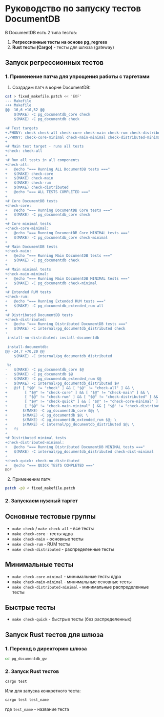 # Руководство по запуску тестов DocumentDB

В DocumentDB есть 2 типа тестов:

1. **Регрессионные тесты на основе pg_regress**
2. **Rust тесты (Cargo)** - тесты для шлюза (gateway)

## Запуск регрессионных тестов

### 1. Применение патча для упрощения работы с таргетами

1) Создадим патч в корне DocumentDB:

```bash
cat > fixed_makefile.patch << 'EOF'
--- Makefile
+++ Makefile
@@ -10,6 +10,52 @@
 	$(MAKE) -C pg_documentdb_core check
 	$(MAKE) -C pg_documentdb check
 
+# Test targets
+.PHONY: check check-all check-core check-main check-rum check-distributed
+.PHONY: check-core-minimal check-main-minimal check-distributed-minimal check-quick
+
+# Main test target - runs all tests
+check: check-all
+
+# Run all tests in all components
+check-all:
+	@echo "=== Running ALL DocumentDB tests ==="
+	$(MAKE) check-core
+	$(MAKE) check-main
+	$(MAKE) check-rum
+	$(MAKE) check-distributed
+	@echo "=== ALL TESTS COMPLETED ==="
+
+# Core DocumentDB tests
+check-core:
+	@echo "=== Running DocumentDB Core tests ==="
+	$(MAKE) -C pg_documentdb_core check
+
+# Core minimal tests
+check-core-minimal:
+	@echo "=== Running DocumentDB Core MINIMAL tests ==="
+	$(MAKE) -C pg_documentdb_core check-minimal
+
+# Main DocumentDB tests
+check-main:
+	@echo "=== Running Main DocumentDB tests ==="
+	$(MAKE) -C pg_documentdb check
+
+# Main minimal tests
+check-main-minimal:
+	@echo "=== Running Main DocumentDB MINIMAL tests ==="
+	$(MAKE) -C pg_documentdb check-minimal
+
+# Extended RUM tests
+check-rum:
+	@echo "=== Running Extended RUM tests ==="
+	$(MAKE) -C pg_documentdb_extended_rum all
+
+# Distributed DocumentDB tests
+check-distributed:
+	@echo "=== Running Distributed DocumentDB tests ==="
+	$(MAKE) -C internal/pg_documentdb_distributed check
+
 install-no-distributed: install-documentdb
 
 install-documentdb:
@@ -24,7 +70,20 @@
 	$(MAKE) -C internal/pg_documentdb_distributed
 
 %:
-	$(MAKE) -C pg_documentdb_core $@
-	$(MAKE) -C pg_documentdb $@
-	$(MAKE) -C pg_documentdb_extended_rum $@
-	$(MAKE) -C internal/pg_documentdb_distributed $@
+	@if [ "$@" != "check" ] && [ "$@" != "check-all" ] && \
+	     [ "$@" != "check-core" ] && [ "$@" != "check-main" ] && \
+	     [ "$@" != "check-rum" ] && [ "$@" != "check-distributed" ] && \
+	     [ "$@" != "check-quick" ] && [ "$@" != "check-core-minimal" ] && \
+	     [ "$@" != "check-main-minimal" ] && [ "$@" != "check-distributed-minimal" ]; then \
+		$(MAKE) -C pg_documentdb_core $@; \
+		$(MAKE) -C pg_documentdb $@; \
+		$(MAKE) -C pg_documentdb_extended_rum $@; \
+		$(MAKE) -C internal/pg_documentdb_distributed $@; \
+	fi
+
+# Distributed minimal tests
+check-distributed-minimal:
+	@echo "=== Running Distributed DocumentDB MINIMAL tests ==="
+	$(MAKE) -C internal/pg_documentdb_distributed check-dist-minimal
+
+check-quick: check-no-distributed
+	@echo "=== QUICK TESTS COMPLETED ==="
EOF
```

2) Примененим патч:

```bash
patch -p0 < fixed_makefile.patch
```

### 2. Запускаем нужный таргет
## Основные тестовые группы

- `make check` / `make check-all` - все тесты
- `make check-core` - тесты ядра
- `make check-main` - основные тесты
- `make check-rum` - RUM тесты
- `make check-distributed` - распределенные тесты

## Минимальные тесты

- `make check-core-minimal` - минимальные тесты ядра
- `make check-main-minimal` - минимальные основные тесты
- `make check-distributed-minimal` - минимальные распределенные тесты

## Быстрые тесты

- `make check-quick` - быстрые тесты (без распределенных)

## Запуск Rust тестов для шлюза

### 1. Переход в директорию шлюза

```bash
cd pg_documentdb_gw
```

### 2. Запуск Rust тестов

```bash
cargo test
```

Или для запуска конкретного теста:

```bash
cargo test test_name
```

где `test_name` - название теста
